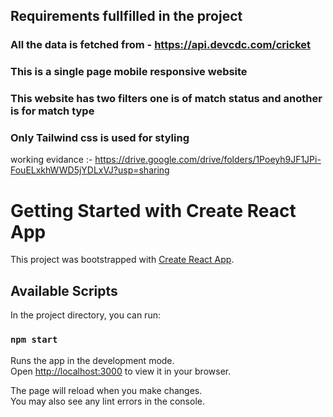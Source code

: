 ## Requirements fullfilled in the project

### All the data is fetched from - https://api.devcdc.com/cricket
### This is a single page mobile responsive website
### This website has two filters one is of match status and another is for match type  
### Only Tailwind css is used for styling 

working evidance :- https://drive.google.com/drive/folders/1Poeyh9JF1JPi-FouELxkhWWD5jYDLxVJ?usp=sharing
# Getting Started with Create React App

This project was bootstrapped with [Create React App](https://github.com/facebook/create-react-app).

## Available Scripts

In the project directory, you can run:

### `npm start`

Runs the app in the development mode.\
Open [http://localhost:3000](http://localhost:3000) to view it in your browser.

The page will reload when you make changes.\
You may also see any lint errors in the console.

